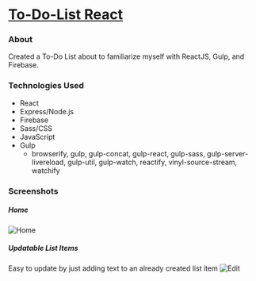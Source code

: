 # [To-Do-List React](https://todo-chyiyenwang.herokuapp.com/)
### About
Created a To-Do List about to familiarize myself with ReactJS, Gulp, and Firebase.

### Technologies Used
* React
* Express/Node.js
* Firebase
* Sass/CSS
* JavaScript
* Gulp
  - browserify, gulp, gulp-concat, gulp-react, gulp-sass, gulp-server-livereload, gulp-util, gulp-watch, reactify, vinyl-source-stream, watchify

### Screenshots
##### Home
![Home](https://github.com/chyiyenwang/to-do-list-react/blob/master/screenshots/home.png "Home screenshot")

##### Updatable List Items
Easy to update by just adding text to an already created list item
![Edit](https://github.com/chyiyenwang/to-do-list-react/blob/master/screenshots/edit.png "Edit screenshot")
